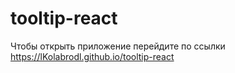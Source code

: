 # tooltip-react
Чтобы открыть приложение перейдите по ссылки https://lKolabrodl.github.io/tooltip-react
